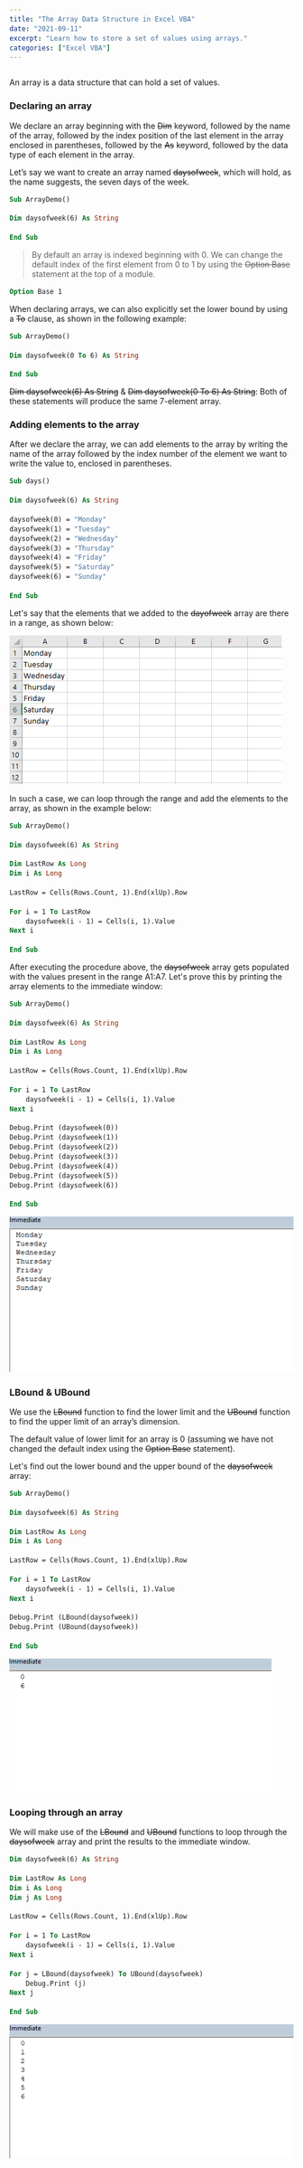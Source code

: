 ```yaml
---
title: "The Array Data Structure in Excel VBA"
date: "2021-09-11"
excerpt: "Learn how to store a set of values using arrays."
categories: ["Excel VBA"]
---
```


```toc

```

An array is a data structure that can hold a set of values.

### Declaring an array

We declare an array beginning with the ~~Dim~~ keyword, followed by the name of the array, followed by the index position of the last element in the array enclosed in parentheses, followed by the ~~As~~ keyword, followed by the data type of each element in the array.

Let’s say we want to create an array named ~~daysofweek~~, which will hold, as the name suggests, the seven days of the week.

```vb {numberLines}
Sub ArrayDemo()

Dim daysofweek(6) As String

End Sub
```

> By default an array is indexed beginning with 0. We can change the default index of the first element from 0 to 1 by using the ~~Option Base~~ statement at the top of a module.

```vb {numberLines}
Option Base 1
```

When declaring arrays, we can also explicitly set the lower bound by using a ~~To~~ clause, as shown in the following example:

```vb {numberLines}
Sub ArrayDemo()

Dim daysofweek(0 To 6) As String

End Sub
```

~~Dim daysofweek(6) As String~~ & ~~Dim daysofweek(0 To 6) As String~~: Both of these statements will produce the same 7-element array.

### Adding elements to the array

After we declare the array, we can add elements to the array by writing the name of the array followed by the index number of the element we want to write the value to, enclosed in parentheses.

```vb {numberLines, 5-11}
Sub days()

Dim daysofweek(6) As String

daysofweek(0) = "Monday"
daysofweek(1) = "Tuesday"
daysofweek(2) = "Wednesday"
daysofweek(3) = "Thursday"
daysofweek(4) = "Friday"
daysofweek(5) = "Saturday"
daysofweek(6) = "Sunday"

End Sub
```

Let's say that the elements that we added to the ~~dayofweek~~ array are there in a range, as shown below:

![Days](../images/vbaArray/excelDays.png)

In such a case, we can loop through the range and add the elements to the array, as shown in the example below:

```vb {numberLines, 5-12}
Sub ArrayDemo()

Dim daysofweek(6) As String

Dim LastRow As Long
Dim i As Long

LastRow = Cells(Rows.Count, 1).End(xlUp).Row

For i = 1 To LastRow
    daysofweek(i - 1) = Cells(i, 1).Value
Next i

End Sub
```

After executing the procedure above, the ~~daysofweek~~ array gets populated with the values present in the range A1:A7. Let's prove this by printing the array elements to the immediate window:

```vb {numberLines, 14-20}
Sub ArrayDemo()

Dim daysofweek(6) As String

Dim LastRow As Long
Dim i As Long

LastRow = Cells(Rows.Count, 1).End(xlUp).Row

For i = 1 To LastRow
    daysofweek(i - 1) = Cells(i, 1).Value
Next i

Debug.Print (daysofweek(0))
Debug.Print (daysofweek(1))
Debug.Print (daysofweek(2))
Debug.Print (daysofweek(3))
Debug.Print (daysofweek(4))
Debug.Print (daysofweek(5))
Debug.Print (daysofweek(6))

End Sub
```

![Days](../images/vbaArray/daysofweek.png)

### LBound & UBound

We use the ~~LBound~~ function to find the lower limit and the ~~UBound~~ function to find the upper limit of an array’s dimension.

The default value of lower limit for an array is 0 (assuming we have not changed the default index using the ~~Option Base~~ statement).

Let's find out the lower bound and the upper bound of the ~~daysofweek~~ array:

```vb {numberLines}
Sub ArrayDemo()

Dim daysofweek(6) As String

Dim LastRow As Long
Dim i As Long

LastRow = Cells(Rows.Count, 1).End(xlUp).Row

For i = 1 To LastRow
    daysofweek(i - 1) = Cells(i, 1).Value
Next i

Debug.Print (LBound(daysofweek))
Debug.Print (UBound(daysofweek))

End Sub
```

![Lower & Upper Bound](../images/vbaArray/lBound&uBound.png)

### Looping through an array

We will make use of the ~~LBound~~ and ~~UBound~~ functions to loop through the ~~daysofweek~~ array and print the results to the immediate window.

```vb {numberLines}
Dim daysofweek(6) As String

Dim LastRow As Long
Dim i As Long
Dim j As Long

LastRow = Cells(Rows.Count, 1).End(xlUp).Row

For i = 1 To LastRow
    daysofweek(i - 1) = Cells(i, 1).Value
Next i

For j = LBound(daysofweek) To UBound(daysofweek)
    Debug.Print (j)
Next j

End Sub
```

![Lower & Upper Bound](../images/vbaArray/lBound&uBoundResult.png)
